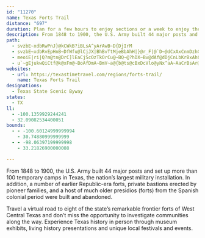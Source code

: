 ```yaml
---
id: "11270"
name: Texas Forts Trail
distance: "697"
duration: Plan for a few hours to enjoy sections or a week to enjoy the region.
description: From 1848 to 1900, the U.S. Army built 44 major posts and set up many temporary camps in Texas. In addition, a number of earlier Republic-era forts, private pioneer-erected bastions, and a host of older presidios (forts) from the Spanish colonial period were built and abandoned.
path:
  - svzbE~xdbRwPnJ}@kCWkB?iBLsA^yArAwB~D{DjIrM
  - svzbE~xdbRvEpHnB~DfWfu@lCjJX|BhBvTtMjeBbAhH|}@r_F|@`D~@dCxAxCnmDzhGnE`FjMjL|r@`o@ppA|iA|GpGzK|JnBzApBdAnDx@xBJzBKtB]nCaArPmJ|DmB|Ck@~BMjXm@x~JbHhEn@vF`BnGhDvt@bc@|F~BrCn@lBXbDNv}ClA~CLvCd@pDz@~CrA~BtA~DfD~NbPpAjA`Al@dC`ApHd@s@|[_@~F{@hEeQln@oAfHc@fHoAzxDSfmAgBtvBX`p@?zJKxEy@hHq@~Du@tC}CjIy@fBoF~IyCfEgZ~d@uEbJuAnD}ExPuD`OiAhGy@dHyAjOoJdhAi@`H_@rIuApbDFfJLtCz@fIdEzU|BtJx@vC|CdHr\~o@bCfF`BrExD`NdOhn@Zz@n@z@rFkA|c@aIzhAsQrr@cIbf@gCn[eFrBs@rBsAnE_EfF_GpCaBxmAik@vYgLnFgBfl@gObGmAfYkE|CYrEKrSJhGEzm@uCzD?fTZfCOnCk@nCy@`z@cZ`JsCtaBs[~FsAfwBgr@dDmA`E_Cpp@kd@zCgB|G{BvFOzPd@~Gx@fHrAlFpAnAf@jDrBpGrFvAz@fBh@fTl@jQz@|OnBbEXbEL`DG`Gk@dCFpCb@bBh@dDpBrCrAdQdGn[zFhTlGhDx@rBTpTNxDn@fKfEjDd@hABfEWpIy@jGuAtMoDffBg\zCy@b[yNvCu@bIkA|FuA`O}GvCcAlAYfDe@jK_@xN}@zVk@tMm@~~@Xzj@xA`X?dC\b`@pLrAVlBFrPaA~Bm@bQ{HvCi@fBAd~Ax@hk@JdaD`Cnw@^rC^jCfAlm@n^vBz@zC^xnALRJnn@RPMxaADhIKxd@D|TRhY?FJp[Pr\t@JKtENhZEWn^ra@zeAzWaR`b@oShS{Jls@kRzoAGz|@S~cAqDnf@iHlp@_KzQyA|OeBx@^|F_CbXaIRDrFk@tE_AdGaB|@KjAGrMCxGUba@ItPVfEEju@d@|i@Vhe@@nBFpBXzX|FzxAd[nFr@byAhNtFp@bGfAvTlGfhAv]h@D|HnCx}@db@nrDbeBrGhDrg@hVxl@jWrYfL~CdBbClBtLtLlBxA|IdEvCr@hDd@xEXr{@`EhH~@rDx@dHpBhGfCpCxAfG~DtSjOzF~CdDzAtFjBbDx@ze@lLfNxCbh@`HfIn@xk@vChEXrDl@fGxB~CvBxUdUrHxGnFbD|DpB`HjCbFnAbHjAf`A`HnY`BbEPvND`LYxrCyBxL_@`Jq@pJaAnPy@vLKlmFd@v\Epw@sAjJPzK`ApF~@dEdAhFfBhNtG|DhC~CbCtGjGn}EpgF|L`NxHhHzBbBpF`DdSfKjlBr}@`KlFtLvEnDfAhFz@vKjAhXjBho@bDpj@hDvw@bEvw@xEbXvAd[`CvLrBfm@jPnFhApKbArjCj@phBRhGDtEV`IlA|EdA~IfD`n@tWdFnElJ`MlHfIv@pArAzAdB~AlWp[pFgHdDmDjM{OjAeDj@yC\wEEwh@c@sbB@yd@QobBq@aiCEsHc@{LeAaKuBgLiI}Vu@aB{eAo~CwAaGYqBW_CIoCKoPi@wrEIutBQmIi@aF_AsEo@sBucAgqCcA_EgA}GSqDGiFCkhChAaj@]c{ALmOr@{IhJy~@`Fod@bAkNRsGt@qkNKc}@q@_RQgMEqXDqVz@mf@IwkEg@c}JRiI^eDjXebB`AeHZiFNyHF{IxDkxJNgFXkFhR_mCHuB@yGYmE_AcGay@svCuE{OoCaG{t@urAcCgFgCsImM{q@ow@gmE]iDW}FuAyfAeAox@g@uKwBuRuHok@}AgKqA{FsCyIuEgKw`AknB{HmSsOyb@sFyNiDcK}Ga[u[s}AWyAW_DEyCRuEhIkd@ra@spCRgDh@{j@JgDhEao@XsCZ_Av@qAjByAfCa@vX`Ixk@pLtVDzEm@vDmAxBeApLsIlbA_u@fFkEzB{B|BmCrLmP|@{Ab@]vYoc@N_@vQuWjAsBfc@sn@z@{AfCaG`A}Dp@oE^yG\spCnAa~GAmHPy`@LotAVat@J{n@EgAZit@CiPdA_qCf@mgB\wa@x@uq@^osAToxAe@ecANww@RmKPoV?}Wa@asBNga@Z{}DDcQ^yFrAoHbBsFxe@cdAph@ajAf}@kmBlVci@|Ryk@`B{D|B{DfB_ChQyPxSsRvBoCvA{BbgAazBhbAaoB|BuF|@qDp@}DxYsoBv@mDdAeDbGoMnCeFpEuFbHiH~BiBdFiCty@{Y|BgA`D{BzBwBbB_CpBoDlC{HrEiUXyBbAaFnHib@d@iDbHq\~f@_zB~XmiA`@oGlCul@f@gE|BsKrGkXx@mEPqCFmCQaFoCiPTmAbAwA|o@cWvDgBhEaDzD_EvAaBtA}Bp@mBtA{IXmAzCgGxBsDXmB@gI{@GOF_L?uHy@uPg@DqB}TeAmJ[wADcI|BsUxH}Cb@iA?{BUoGmByFaCcr@uO}GuBcE}AkB_AuP}K}]eMwFaCsDmCiJ{H_G_CmBaAyDcCuBiBkO{Q{ImJwr@op@gHgFsPgIqEuCsF_FmDwDc@o@{LcZ}_@uo@kL}N{JyJqT}U}FaG{HcMqC_F{BqEcSod@yNiVoC_DuNsMyQwMoB_AuHsAkK{BcAKkBK}GPuEDs@I{By@iEgCyE{BeR_IuQaH}R}JwLqCu@GwFf@kA?mAKmBk@yCmB_CiCsBsD_HqHeOkT_@}@]uBCcLUwAg@kAc@s@a@_@gJuEaa@qTeB]}`@UgBWu@_@kAqBo@iBCk@Cq`@Lg_@o@kB_@s@sAqAaBm@aZSmLYim@KuOLoZByk@WwH[en@YuL|ByJWcIo@oy@CwY_Bs_B]yC?gG`DaBdG}@`b@a@nRiF`OgT~Zu]dd@oj@vx@gLvHwFhAiw@r@}EfBtDdEyDtGy@zEk@jzAgFd{AeCdbAa@`Hq@`EqB~Gi@xAsCdFkCbD}EdFsJ`L}FhFyCdBsJrDuBdAaTzHoCrAcAr@sArAuDdFuh@p}@qIzL_InN_Sh\kCfEgEzFumC|}C}xA`wAkC~C{FtIgw@voAiCxEoAjDqb@~fBue@brB{@xCwdB`l@cDpAoFlAo[Sud@MmBCqDmAwt@a@E~Ay@`Ai@DYSYo@@iBcMK{S@k^UEeA?op@nBsqCQgFg@eFi@oCuHgYmt@k_CwCiHaBsCmC_D{lIkzH}CoCkEwCeCuAwMkGyEsC_k@mg@ei@{f@gByC}@wBw@mCeA{HcAwL[qI[adCVib@NuqAg@aGg@eDy@cDkAiDmAiCeXee@kA{Cs@wB_AiEi@}DY{DtA_vImW_tC}JwcAuZk_CSaHoAknDQoDe@yCy@_DaOk^{Tuh@_Pwe@ka@_cAu@_CqBwLqNmqAwBcT{BoR]uFAgO{XKS`IM?uA~@eS[e]CqQMe}@?uzAk@_J?{b@a@mpAc@icFa@m`A_@mR]yj@[mh@s@ob@Z_UOiaAKgPFezA`CsFIkr@sKgVkD_oAOiDDgNQuDJaBNgFrAiE|BeCzB{AdBe`A~jAkCfC}C~AsDn@}AJ_PBaKC}BOkCw@aCyAaE_Ew]aa@wY{\sFaHqHwIuBmBmAo@mC{@}CWcf@OaMDyEf@iLrBu}Ad[{@FoCCyAQ{Cq@u@YuIoF_FeCybBgp@cR{GoFy@iDMgEJyQ|BacBtUsg@fH{FfAwBp@gCrA{v@jc@yGfDoA`@aGpAw|@tN}MfCyAj@oJnEs}@dd@yBr@aBXqBVuD?aa@y@{i@{AqwAyFcf@}AoOu@aECmEhA`BlWl@~[_m@_@aZuFiFeAcRwA{OjBeNoP{R}R_b@~PaKhFkGdEmJlHcbBrgAkQ|QeJ`IqFxF}LhPmBzAeEcEgEmFsKmLiCe@yAm@oCsBmDaBqKiCGUoAy@aCeC}HcSuAyCgC{Ga[ehAwI_ZsVow@uJk\qAuD{Xc~@oBgHqNel@kL{f@Ag@kAeE{_@}cAi^saAsFaRgEuMoGwSaRik@{YqaA_aAslCuW{r@}DaIcj@caAyDsHaAaCoLq\aSul@oc@spAuCiIuA_DeBaDyBsCmBsBsk@yj@eEoD}DyByB}@ac@wN}CyAcC_B_FaFm_@me@cl@ks@q[ac@qk@kv@aYc`@e}@{oA_CgEwAsDiBaHoR}_AqEqU_@sDIgFOwkEOuHi@}FqAcGiAqD_t@wuBgKe[ac@gpA{D_M}@sESsBwBeYSg@kBw]YuJUeCm@mC}@aCm@eA_DsDuB{C_@_A{@_EOyHSq]C{p@{PGqUJwGg@aFeBeAi@_CoBuBgCwX}`@mRyWkDsFcFgHwe@sl@wEoEcCiBwBiAa~@{a@_H{BuLkCqBm@iHuC}CyB{A}Ai]sa@_HiGaDkBwCsAeF_BmOoDoHeAqFSaBD_y@nFcb@Pwz@RuvBJes@y@aEW}Cg@uBk@wCmAsDwByCgCiC{CgUw_@gBeCaAmAuDuDkA_A}EwCwI}C_t@aTwj@wPoL_D_ImA{f@mGqHq@oSk@}EAyRq@me@mAgJBsWt@yJ[_RsB}I}Aw}@cVwHmA}HJqD^aFtAcf@`PcDp@_BLiC?cAK{JsBgEm@gIaCoa@qI}EoAu@?cBl@o@?uKmCiO_DeBxKmFx^o@lBiD`GoBfEeCPsUtImQfHoC|@aEt@uCFcBGyAYiDaAy^sLiqC}y@oHkAed@yDyDu@qWuHaa@eMy\gJsEi@yFWgFd@cBXaHxBiTtKs@VqWbMg_Ald@w\zPyw@p_@uXhNiEfBsBl@yErA}Dt@_yBxWgIDkk@sB}DY{qAi^LpAtAnHvFfWl@nDDrAEpAwBhHwBpJ[`F_ATuFjEsBxBoB`E_@lB[pCsA|TcAtLYlGe@zDaFfNcBzDeBdD{NjT{EjEea@fZiCxBsDpGgl@niAoKbWcB`DoS`YaIzEg[vPiBdB}@rA{`@`u@}AxDmCzJ{@nB_AvAsBjBqYbQgIxGmBtEmFdT}ClMo@~CI`Am@`k@?dEKfE_@jD_A`EwEvMsApCoArBeB~A_HfEeBfBy@jAy@fBi@rBUzBCpDbAl`@{E`\cE`e@_@~BiDvK_AfGIjBIhQDj][dCsAlEoAtBwBhBkAh@gDp@kO@gD|@}BrAiAtAyApC}FfQY`@E_ATog@Hat@o@_De@aBsAwByBsBiBaA_Eq@spA[aCK_BYcH_DyNmIcAa@cCKiC^mDLgAUaBq@g]xAkBRmAd@aBpA{@tAg@fA[vAOxACbs@R~e@IlDi@~CYx@iB~CsC`CsCdAcCNmuBGeTFuCb@mJzEwA^mFLorAL}BHkATkNpEwBXeED}AG{]eGaD_@oSEoa@Y_BWgAg@uBq@sDy@{J}AgBe@sEcBwLqH}UmNer@k`@ol@eVuMaFg^oQcBeAeAeA}AyBYs@u@kCYgE^ad@?gQRiQDiWy@{qCIyBeAaGaGcSw@aDQcBs@{MJuBf@_C|CcJJ_CIeAi@gBoC}D}CuEw@qB}@iC}AmG{OmdAcBsOgV_fCa_@ewD_AiHm@aD_CyHwAgDiBaD}FqHmTqTyEkFiAiBcAeC_AsCo@gDSsAc@uJeAe]aBeeA\_Gv@yMoGu@gEeAsEk@aDm@eHuBwGmD_E_D{BaCiFeHwCaDwBkByGgEsCmAmCcAiEcA_QyDkuCyq@}AM{a@L}[u@@yByQ]yRi@eNQwYcAyBOaGgAsDoAig@wUmEkAaFi@sEEmy@CubBU}Ii@mEs@wEeA}XqJiReHiWcK_vAyh@oiHymCg|@}[{ZuLir@iWoy@g[wBe@eBQiB?qC\cA]gA{@cAkDcBaE_Rw^aEcNo\soAke@_jBeQmp@qw@k|CyCoOg[ygBmAmEkAmDmDuIcB_DkMgToYae@uC_EqB{B{UuUmCyC}BuCyCwEiC{EaBiDqNw^mFoMyBqGc@sBc@yCQaCIuDRaYLwtAAaKy@kVD_j@KcLI}Ai@mDsAyEoAeC_Sg\qC_GoBiHe@yCYmCYyGo@cUCaDL{Gj@mH`EqUx@sG^sH?_Ii@qQwGecAo@uHaAmFkAgEiAqCan@oqAkFmI{\ye@cB{CoA}CcBoGkOur@y@gD_B_FwGePyAeFiBmK}Fuh@mCqTiAyHgEoTiDcLuMk`@y@_Ei@mEO{FDuQKghADmLEmiA?oPIkDS{Cu@aEoBkGmCuFkByCw@aAgCyByAqCi@mBiDcRIy@EkDD}GKs@CyCBis@e|@Ouc@BuEIgBGkJsBuAa@kFcCid@wUkj@sXcE_CmEsCyaAyq@_FiCyAk@sCm@mBYmEWoDBw|@nHqYCcCGsCa@yRaF_DkAeI_EoQuJcBs@wGmBkZ}C}Cg@m[cKczA}f@oSuGib@sNIMwHiCeEqAg@Ek[sJ{o@oSse@yN}DeA_T{GmFyAgJyAuGc@}FAm|K`Aie@GmFLkFz@cEpAmEzBoSrN}D`CcDhAqD^yABoc@Bsx@eFgFGoRDaFKqhCgPgJ[wFJcUlBmBf@aIrCyhAdd@wEzAiCb@}F`@a}@dCixAfPqfAbMaDK}Cm@yAPcCfCyErD}w@rj@{m@ho@wGzHgI|ImHjGuCxBemAzdAqh@di@_BrBuE~Gmj@`cAcKzTi\nw@uDfGkEfEi@~@mQpL_[fV}PtNuWdSaBp@_Dr@mGJqZK?b_AEff@?~A~@zFfB`E`CbDlKpKtErFt\n^vFvGhCdAnDd@b_@|`@rZ~^vLjZbPde@bo@nKh]nEzTrCpP|BlAhK`OzA`N~BYle@tBdOf|@|@bCnIn]H@~g@bJx\g@lYvEfNb\dLfe@tP~M`GpCnWbW|SxJzEpU{GfDdAtDhKzEpGlCrMrY`RzEt[bEhMvPfNp@xOvKdThCvO|S`BbBrIj\yCvQlChKdQbHnF`M{@dLaTzLiVnSea@lC}ChGaCdPu@`N}I~PaDvJZhIbDvQ}CvT}BlCcyAnGw`@wFwlByAq}D@wLfr@qOtOmZpQuJza@ki@gWjXvf@_o@d^_QjY_FlFzHPh_@hGn[pI`HrCrVmIj[aM~W_ErVq@`KiHxN{AtQ_JfTIzQ|BUjCzAvBSbD_FdEkBE}GQaE~EeH|@eEtBoDt@gTv@kGLmDpAuAzG~@lDjGbEzCvHvJlBtHdFnHfApIrC`ClApAPvChDbDlDlCpBjDDbCbEvEdBvIp@zBtGk@rCkChDh@zE?tCeA~C[~CmE`Ee@zFiEdb@eAnMt@~AjBh@|EzDjG`DxDlDlAhGrGhDj@nBRhDdBxNlLpC`GsMzSaHjMeDvHrAR|XxLpLzEdMzFlErA~@R|ANxACzKmA|ZDpkAKzPH|z@QjWLhUK~MJfHKhS?nAHb@^xBlE~I@@x]T`I^~Fb@jDnAbIf@`CtBxHlY|~@~@tDn@|ELpFEniATtFbArGrBhGxBvDpGbHpMlMzMjNbCjDrBrDpAfDv@xCh@jC|@vHJ~ERjfA?d~@hAnoAMpEk@rGo@pDoNvl@e@xAmAlC}GjMiAjCcAlCq@rCq@vDYtCmGpeA
  - meoiE|ri|Q?m@tn@DrC]lEaCjScOzTkOrCu@~BQ~@?hDX~Bv@dAf@dDjCnLbKrBxAhC`AvCb@rDKfK{AvE_@ju@iCl_@aBzcAfAvk@b@nyAjSzGv@f}@zLlDRphCm@`YQrBGfC_@~MkCdBSxEKrw@DbcEa@tm@@bbAfN|]rF~t@nK`p@zJt`AlNvn@pNpEF|Ui@dB?|ANhBh@|EtBhCr@|e@rJnPjE`HvBxCpB~B~B`CdEvb@l|@|BdH|@`F|CdVhDfVh@lBr@rBxBzDt@~@rCdCzZvS|BpBhBfCrG`LlA`BvAvAdBhAnAj@rW~ElD~@vB`AhIxEfGlClCr@`I~AhBx@`DjC|FbIrCxB~B`AfG|@vVfBbUu@bCB~Cb@|C~@jFbCv_Abd@|h@nMvbDjv@z`Dbv@fGz@zh@tE||@xEfGhAfEj@nGj@ze@nBl\vFbHz@~I|A`M`E`HdAf\`DtpBfBrEx@dRdGlPrHpv@xd@d`@vQdHdBxRnCvDv@dP`CxBRrFJxI?fBlELpA?rZRfBlAdBfSpSfBP|UJ|FEnCJbAf@lDlDDXdAjB|@~Cl@nESb]HvYEnXZvMH`At@vFbA|Er@jBtDzMx@nDv@|EnBr`@pDb|@DzCrIzyBf@rEjGr]~TbjAxBdO^pENxCvFpwCIXHrHSfFs@tFyDfOsEzRYfBOrCAfHTzM?rGo@p`@D`CoRztAOzBy@~dAiAxMkIvm@sA`HiCjJmDlJmIpOk]~m@gDnGyC`HaCrHgJhf@}ErXoRnbAmCfMeAlDsBrF}ApDgK~SkGfMoE`IoJjSuT|b@{D|JmGbRgZn`AyBlG_b@hqAcClIa\jbAqFnQkP~g@yBnIsLxm@EzFR`F`@zDjCrOTn@xBzK|BbGrDnGj\te@xBrDvCjGxAhElI|a@nLln@dNhq@jAzHb@nJsAdwNpkAN|]ShCMvB]|C{@rCsA~DyCrCmDbAgBvAkDn@mBh@aCd@_ERsFDov@HoETeCh@yBx@oBlBeCxByAtCw@zZ_DpDUnCCd[HxAKnBe@|@_@tAaApDmEvm@c}@pFyH~@aAnByA|@_@hWsIrQsFvDcBrDqCdEsEdOkTnCeD`BsAlAs@nA_@bBS|C@`APp@LnB~@h`@b_@dDhCpDjBbCx@~PrEfX`GdO~ElFtAbE\vCEtAM`GqA`[aIxEs@hc@?zFXbD`@jCp@|TzHrEpAjCf@`l@`I|ElApIjDbCr@nCf@dLvAri@zHjH^dRFlBJvB^dDdA~OrJlf@hX_X_Ono@`_@bRzQfK`LpInDhOfWx`@tMniAp`@lr@db@hN\dM~CjOdB~GtDdjAVl[Itc@iBflAk@xYmGpiAfa@blBvAxRsc@rw@awA|]om@~Ysg@fz@miApNbQvMzJ~V~DxfAjAdd@pWvb@|[rGpLdMrJdh@hRnZvVtJhPvOp^`LvK|jA|d@zNfKvBtC`JtV`Kh[xF~ZLlAlM|a@zEjGleAjBj@ru@Pxt@mB|VMl`@jBxg@fEbCj\|S|G|Ddo@rXfi@bSbVdN`u@~\dVzMbD`CdBdBrg@dv@fCnCpMpIj]lQd[|QhCz@bBVrADpv@R~FDtCPt^vNlExBvBxBxAdCh@nAhDjK`B`Dz@lA`DdCzB~@|Bf@~a@J~DfFtQFjEJMbMBpE\JnP^zN@hc@B~FHh@Dr@p@b@dAHt@JdE`@tAj@p@v^nO|B^hSjAfCXpAj@~GvGrBnApA`@pCj@|B?fI}@z@Af@JlIlEd@LjDFdBd@lAdArDdEjJjHn@VhBFvDS~CAbAXhCtAdBh@vAEv~@oRpXQnb@uCvDe@?q~@RemAL_cArx@iBf@yl@p_@EvCXhDfA~c@tZlCjA|t@dLlpAfRvI~AlE`@zKbBhCt@nAf@`DpBxDdEfAfBbF`KvYth@lCxF|BnFzAjF`FdUhDxMrB`FfBzCdE|FnIjK~yAviBfeAtqAzNbRlq@|y@n~@xiAfEfE~F~ExRhQxyBrnBll@df@bb@`_@x{ArrAhCrB|T|R|D~CdHxDfsAnl@|KxD|Cx@jK~AtN|ArfBfVfmDje@jG`@d_AX~VKnw@Ry@|[Zhm@hAbr@Cbg@`CfcA}E`{@eAfJShFK~e@MxCSvBaAnFiBrIa@rCK`BKj^]liDOt^S~Bw@lCkAxBeBzB{BpAmDhAyY~GqvBxh@aPbE_EvAqF`C}mCvzA}]lS_tA~w@qJlFur@|a@s_@pTeBr@oBXeBDkAG_W_EwCJcD`AuAp@{zAt{@gkA`p@cp@t_@gAn@
  - u`~gEjukwQiCtf@k@xFm@~BoAfDmA~BmV~a@{b@ts@cBxDcVlo@yNx^aA~AaCrBsAr@_Cr@iAR}C?mAKyBo@cf@wYoCkB{B_C{AmCqG{ScCuIwIc]qJm[o@gAmAsAiBcAcBa@k^l@uMQ_DH{Dl@{^bKcFhAmDRgp@~BwB`@sB~@sBlBk\xa@eCrD}BfEyBrBcB~@oBd@mCLqCOe@nCo@xB{J|[o@xC_@fCU`FDpCxArXDjDKrDMhB}Gln@e@xFI`FDlBt@lGx^jlAlBhIj@xFNzGBhTyAj]iCtg@c@|Dy@`EgDhJmE`HiClDacAfoAsCxE}AtDa\diAqElLsDfHmFtIgGxHwLhMmb@je@eCtCgB`CuAbCyAbD{BdHka@nzAoDzJifA~|Bc`@xz@yh@taAmD~FiGzIc[b^mIfKeBrCaE`ImA|Au@h@_Bl@}Cd@oTbF{T~D{Bp@gGfCaG~Cc\bO{FzBqG|DcExAkB^kTrAiDFi@GqBy@eCQoNP{\QiBFqa@GGtIFpBT`Cx@vDEz@]r@sFrB{KrGiC`EYrAOvBJ`FE~FUtCe@~Bs@lC}@~ByB|D}G~KsAtCqJb]iAfHY`CYdFo@nW@bIf@tGl@dDjArChCjDrAtAhBxDd@rBVdCClAU~C{Fpn@[bCy@hEgH~MmXff@yAnCq@~AeA`Ea@jCWdFEpKMdB[|BsAnEoBlDySjW_N`QcElHwArCuAlDiChIsBxIaB`J{Kfj@a@~CYlHMpw@B|KHjDRjBn@`Eh@lBrBlEdD~DpDnDnBjD|AlEp@lCl@fG?fa@KdFc@fDgDzRi@hEK|E_@xeAEzASxAu@jCq@xAqA`By@v@{BlAaAXiBV_LCsADiBXmBp@k@^uAfAgAxAo@xAo@nBc@lDI`V?hKO|A_@`Bi@vAoA|Bw@dAq@h@gCnAyA\eA@eGF}IOcDLyP~AixAf@{OE}Sb@c@XlF`GpA`ChArD^jCHbE}Ch`@UfEMrFKhYYriBO|O]h}ALzH^fDXxA`BzD`AjFN`F?v]OrGe@tFaB`GyAdEiXzi@eIbQiAvDYfBKxACbxBFxqAG~aBHxBd@rElAnE|FnPj@xCf@xDJjCB`DIlC]tCWpAmA`EcGtPy@fDg@fD[dFElCCxc@oAl~Do@pqHi@zqCUpt@Sz^I|DuBna@aBlXQfIZvlDc@j{@_@|iA`CbVn@fF^pGIfxABlh@C~Ai@rHaGrb@aBnOCxCx@lqFN~D^rEx@hEfj@`~BRrBCzH
websites:
  - url: https://texastimetravel.com/regions/forts-trail/
    name: Texas Forts Trail
designations:
  - Texas State Scenic Byway
states:
  - TX
ll:
  - -100.1359929244241
  - 32.09082534400051
bounds:
  - - -100.60124999999994
    - 30.74880999999999
  - - -98.06397199999998
    - 33.21826900000008

---
```


From 1848 to 1900, the U.S. Army built 44 major posts and set up more than 100 temporary camps in Texas, the nation’s largest military installation. In addition, a number of earlier Republic-era forts, private bastions erected by pioneer families, and a host of much older presidios (forts) from the Spanish colonial period were built and abandoned.

Travel a virtual road to eight of the state’s remarkable frontier forts of West Central Texas and don’t miss the opportunity to investigate communities along the way. Experience Texas history in person through museum exhibits, living history presentations and unique local festivals and events.
